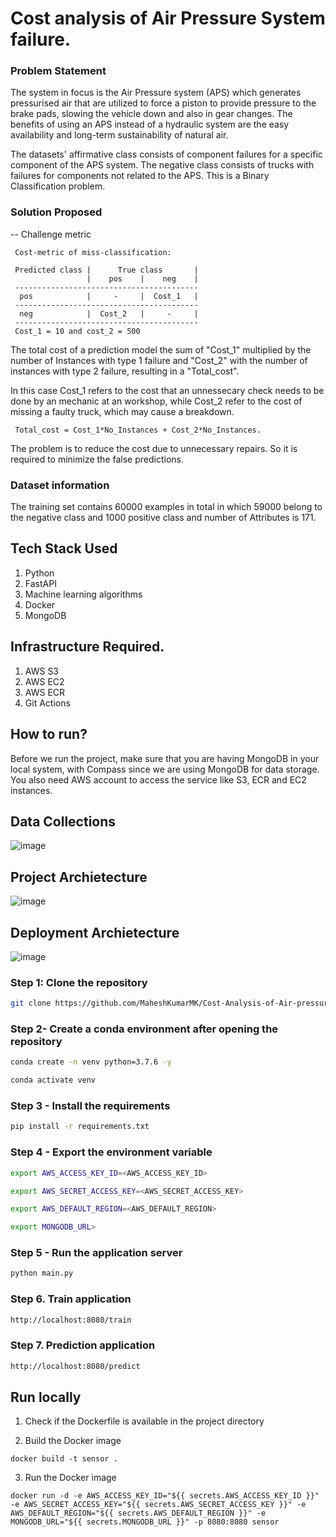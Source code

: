 # Cost analysis of Air Pressure System failure.

### Problem Statement

The system in focus is the Air Pressure system (APS) which generates pressurised air that are utilized to force a piston to provide pressure to the brake pads, slowing the vehicle down and also in gear changes. The benefits of using an APS instead of a hydraulic system are the easy availability and long-term sustainability of natural air.

The datasets' affirmative class consists of component failures for a specific component of the APS system. The negative class consists of trucks with failures 
for components not related to the APS. This is a Binary Classification problem.

### Solution Proposed 
-- Challenge metric  

     Cost-metric of miss-classification:

     Predicted class |      True class       |
                     |    pos    |    neg    |
     -----------------------------------------
      pos            |     -     |  Cost_1   |
     -----------------------------------------
      neg            |  Cost_2   |     -     |
     -----------------------------------------
     Cost_1 = 10 and cost_2 = 500

The total cost of a prediction model the sum of "Cost_1" multiplied by the number of Instances with type 1 failure and "Cost_2" with the number of instances with type 2 failure, resulting in a "Total_cost".

In this case Cost_1 refers to the cost that an unnessecary check needs to be done by an mechanic at an workshop, while Cost_2 refer to the cost of missing a faulty truck, which may cause a breakdown.

     Total_cost = Cost_1*No_Instances + Cost_2*No_Instances.
The problem is to reduce the cost due to unnecessary repairs. So it is required to minimize the false predictions.

### Dataset information
The training set contains 60000 examples in total in which 59000 belong to the negative class and 1000 positive class and number of Attributes is 171.

## Tech Stack Used

1. Python 
2. FastAPI 
3. Machine learning algorithms
4. Docker
5. MongoDB

## Infrastructure Required.

1. AWS S3
2. AWS EC2
3. AWS ECR
4. Git Actions

## How to run?

Before we run the project, make sure that you are having MongoDB in your local system, with Compass since we are using MongoDB for data storage. You also need AWS account to access the service like S3, ECR and EC2 instances.

## Data Collections

![image](https://user-images.githubusercontent.com/57321948/193536736-5ccff349-d1fb-486e-b920-02ad7974d089.png)

## Project Archietecture

![image](https://user-images.githubusercontent.com/57321948/193536768-ae704adc-32d9-4c6c-b234-79c152f756c5.png)

## Deployment Archietecture

![image](https://user-images.githubusercontent.com/57321948/193536973-4530fe7d-5509-4609-bfd2-cd702fc82423.png)

### Step 1: Clone the repository

```bash
git clone https://github.com/MaheshKumarMK/Cost-Analysis-of-Air-pressure-system.git
```

### Step 2- Create a conda environment after opening the repository

```bash
conda create -n venv python=3.7.6 -y
```

```bash
conda activate venv
```

### Step 3 - Install the requirements

```bash
pip install -r requirements.txt
```

### Step 4 - Export the environment variable

```bash
export AWS_ACCESS_KEY_ID=<AWS_ACCESS_KEY_ID>

export AWS_SECRET_ACCESS_KEY=<AWS_SECRET_ACCESS_KEY>

export AWS_DEFAULT_REGION=<AWS_DEFAULT_REGION>

export MONGODB_URL>

```

### Step 5 - Run the application server

```bash
python main.py
```

### Step 6. Train application

```bash
http://localhost:8080/train

```

### Step 7. Prediction application

```bash
http://localhost:8080/predict

```

## Run locally

1. Check if the Dockerfile is available in the project directory

2. Build the Docker image

```
docker build -t sensor . 

```

3. Run the Docker image

```
docker run -d -e AWS_ACCESS_KEY_ID="${{ secrets.AWS_ACCESS_KEY_ID }}" -e AWS_SECRET_ACCESS_KEY="${{ secrets.AWS_SECRET_ACCESS_KEY }}" -e AWS_DEFAULT_REGION="${{ secrets.AWS_DEFAULT_REGION }}" -e MONGODB_URL="${{ secrets.MONGODB_URL }}" -p 8080:8080 sensor
```
